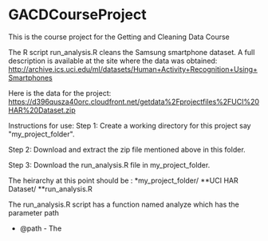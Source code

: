 GACDCourseProject
=================

This is the course project for the Getting and Cleaning Data Course

The R script run_analysis.R cleans the Samsung smartphone dataset. A full description is available at the site where the data was obtained:
http://archive.ics.uci.edu/ml/datasets/Human+Activity+Recognition+Using+Smartphones

Here is the data for the project:
https://d396qusza40orc.cloudfront.net/getdata%2Fprojectfiles%2FUCI%20HAR%20Dataset.zip

Instructions for use:
Step 1: Create a working directory for this project say "my_project_folder".

Step 2: Download and extract the zip file mentioned above in this folder.

Step 3: Download the run_analysis.R file in my_project_folder.

The heirarchy at this point should be :
*my_project_folder/
**UCI HAR Dataset/
**run_analysis.R

The run_analysis.R script has a function named analyze which has the parameter path
* @path - The

